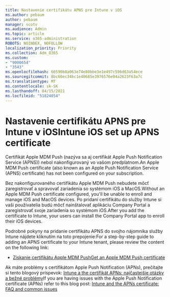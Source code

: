 ```yaml
---
title: Nastavenie certifikátu APNS pre Intune v iOS
ms.author: pebaum
author: pebaum
manager: scotv
ms.audience: Admin
ms.topic: article
ms.service: o365-administration
ROBOTS: NOINDEX, NOFOLLOW
localization_priority: Priority
ms.collection: Adm_O365
ms.custom:
- "9000654"
- "3543"
ms.openlocfilehash: 66590b8a063e74e80bbe3e1e497c596d63a54ece
ms.sourcegitcommit: 8bc60ec34bc1e40685e3976576e04a2623f63a7c
ms.translationtype: MT
ms.contentlocale: sk-SK
ms.lasthandoff: 04/15/2021
ms.locfileid: "51824054"
---
```

# <a name="intune-ios-set-up-apns-certificate"></a><span data-ttu-id="6629c-102">Nastavenie certifikátu APNS pre Intune v iOS</span><span class="sxs-lookup"><span data-stu-id="6629c-102">Intune iOS set up APNS certificate</span></span>

<span data-ttu-id="6629c-103">Certifikát Apple MDM Push (nazýva sa aj certifikát Apple Push Notification Service (APNS)) nebol nakonfigurovaný vo vašom predplatnom.</span><span class="sxs-lookup"><span data-stu-id="6629c-103">An Apple MDM Push certificate (also known as an Apple Push Notification Service (APNS) certificate) has not been configured on your subscription.</span></span>

<span data-ttu-id="6629c-104">Bez nakonfigurovaného certifikátu Apple MDM Push nebudete môcť zaregistrovať a spravovať zariadenia so systémom iOS a MacOS.</span><span class="sxs-lookup"><span data-stu-id="6629c-104">Without an Apple MDM Push certificate configured, you'll be unable to enroll and manage iOS and MacOS devices.</span></span> <span data-ttu-id="6629c-105">Po pridaní certifikátu do služby Intune si vaši používatelia budú môcť nainštalovať aplikáciu Company Portal a zaregistrovať svoje zariadenia so systémom iOS.</span><span class="sxs-lookup"><span data-stu-id="6629c-105">After you add the certificate to Intune, your users can install the Company Portal app to enroll their iOS devices.</span></span>

<span data-ttu-id="6629c-106">Podrobné pokyny na pridanie certifikátu APNS do svojho nájomníka služby Intune nájdete kliknutím na toto prepojenie:</span><span class="sxs-lookup"><span data-stu-id="6629c-106">For a step-by-step guide to adding an APNS certificate to your Intune tenant, please review the content on the following link:</span></span>

- [<span data-ttu-id="6629c-107">Získanie certifikátu Apple MDM Push</span><span class="sxs-lookup"><span data-stu-id="6629c-107">Get an Apple MDM Push certificate</span></span>](https://docs.microsoft.com/mem/intune/enrollment/apple-mdm-push-certificate-get)

<span data-ttu-id="6629c-108">Ak máte problémy s certifikátom Apple Push Notification (APNs), prečítajte si tento blogový príspevok: [Intune a the certifikát APNs: najčastejšie otázky a bežné problémy](https://techcommunity.microsoft.com/t5/Intune-Customer-Success/Intune-and-the-APNs-certificate-FAQ-and-common-issues/ba-p/280121)</span><span class="sxs-lookup"><span data-stu-id="6629c-108">If you are having issues with the Apple Push Notification certificate (APNs) refer to this blog post: [Intune and the APNs certificate: FAQ and common issues](https://techcommunity.microsoft.com/t5/Intune-Customer-Success/Intune-and-the-APNs-certificate-FAQ-and-common-issues/ba-p/280121)</span></span>
